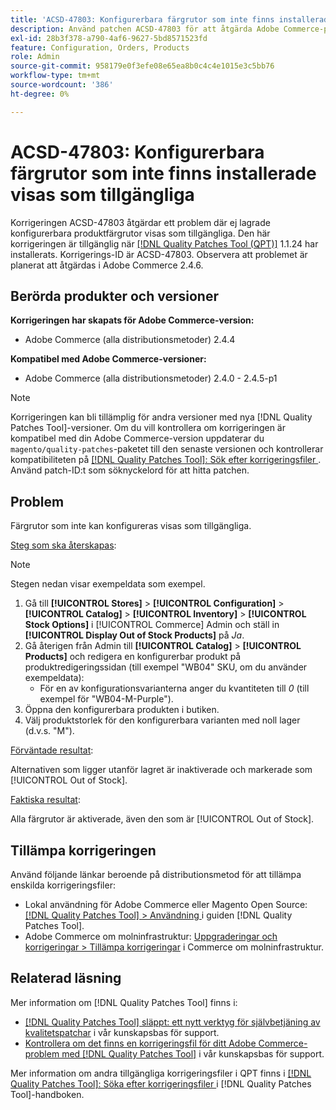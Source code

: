 ```yaml
---
title: 'ACSD-47803: Konfigurerbara färgrutor som inte finns installerade och visas som tillgängliga'
description: Använd patchen ACSD-47803 för att åtgärda Adobe Commerce-problemet där färdiga konfigurerbara färgrutor visas som tillgängliga.
exl-id: 28b3f378-a790-4af6-9627-5bd8571523fd
feature: Configuration, Orders, Products
role: Admin
source-git-commit: 958179e0f3efe08e65ea8b0c4c4e1015e3c5bb76
workflow-type: tm+mt
source-wordcount: '386'
ht-degree: 0%

---
```


# ACSD-47803: Konfigurerbara färgrutor som inte finns installerade visas som tillgängliga

Korrigeringen ACSD-47803 åtgärdar ett problem där ej lagrade konfigurerbara produktfärgrutor visas som tillgängliga. Den här korrigeringen är tillgänglig när [[!DNL Quality Patches Tool (QPT)]](/help/announcements/adobe-commerce-announcements/magento-quality-patches-released-new-tool-to-self-serve-quality-patches.md) 1.1.24 har installerats. Korrigerings-ID är ACSD-47803. Observera att problemet är planerat att åtgärdas i Adobe Commerce 2.4.6.

## Berörda produkter och versioner

**Korrigeringen har skapats för Adobe Commerce-version:**

* Adobe Commerce (alla distributionsmetoder) 2.4.4

**Kompatibel med Adobe Commerce-versioner:**

* Adobe Commerce (alla distributionsmetoder) 2.4.0 - 2.4.5-p1

>[!NOTE]
>
>Korrigeringen kan bli tillämplig för andra versioner med nya [!DNL Quality Patches Tool]-versioner. Om du vill kontrollera om korrigeringen är kompatibel med din Adobe Commerce-version uppdaterar du `magento/quality-patches`-paketet till den senaste versionen och kontrollerar kompatibiliteten på [[!DNL Quality Patches Tool]: Sök efter korrigeringsfiler ](https://experienceleague.adobe.com/tools/commerce-quality-patches/index.html?lang=sv-SE). Använd patch-ID:t som söknyckelord för att hitta patchen.

## Problem

Färgrutor som inte kan konfigureras visas som tillgängliga.

<u>Steg som ska återskapas</u>:

>[!NOTE]
>
>Stegen nedan visar exempeldata som exempel.

1. Gå till **[!UICONTROL Stores]** > **[!UICONTROL Configuration]** > **[!UICONTROL Catalog]** > **[!UICONTROL Inventory]** > **[!UICONTROL Stock Options]** i [!UICONTROL Commerce] Admin och ställ in **[!UICONTROL Display Out of Stock Products]** på *Ja*.
1. Gå återigen från Admin till **[!UICONTROL Catalog]** > **[!UICONTROL Products]** och redigera en konfigurerbar produkt på produktredigeringssidan (till exempel &quot;WB04&quot; SKU, om du använder exempeldata):
   * För en av konfigurationsvarianterna anger du kvantiteten till *0* (till exempel för &quot;WB04-M-Purple&quot;).
1. Öppna den konfigurerbara produkten i butiken.
1. Välj produktstorlek för den konfigurerbara varianten med noll lager (d.v.s. &quot;M&quot;).

<u>Förväntade resultat</u>:

Alternativen som ligger utanför lagret är inaktiverade och markerade som [!UICONTROL Out of Stock].

<u>Faktiska resultat</u>:

Alla färgrutor är aktiverade, även den som är [!UICONTROL Out of Stock].

## Tillämpa korrigeringen

Använd följande länkar beroende på distributionsmetod för att tillämpa enskilda korrigeringsfiler:

* Lokal användning för Adobe Commerce eller Magento Open Source: [[!DNL Quality Patches Tool] > Användning ](https://experienceleague.adobe.com/docs/commerce-operations/tools/quality-patches-tool/usage.html?lang=sv-SE) i guiden [!DNL Quality Patches Tool].
* Adobe Commerce om molninfrastruktur: [Uppgraderingar och korrigeringar > Tillämpa korrigeringar](https://experienceleague.adobe.com/docs/commerce-cloud-service/user-guide/develop/upgrade/apply-patches.html?lang=sv-SE) i Commerce om molninfrastruktur.

## Relaterad läsning

Mer information om [!DNL Quality Patches Tool] finns i:

* [[!DNL Quality Patches Tool] släppt: ett nytt verktyg för självbetjäning av kvalitetspatchar](/help/announcements/adobe-commerce-announcements/magento-quality-patches-released-new-tool-to-self-serve-quality-patches.md) i vår kunskapsbas för support.
* [Kontrollera om det finns en korrigeringsfil för ditt Adobe Commerce-problem med  [!DNL Quality Patches Tool]](/help/support-tools/patches-available-in-qpt-tool/check-patch-for-magento-issue-with-magento-quality-patches.md) i vår kunskapsbas för support.

Mer information om andra tillgängliga korrigeringsfiler i QPT finns i [[!DNL Quality Patches Tool]: Söka efter korrigeringsfiler ](https://experienceleague.adobe.com/tools/commerce-quality-patches/index.html?lang=sv-SE) i [!DNL Quality Patches Tool]-handboken.
